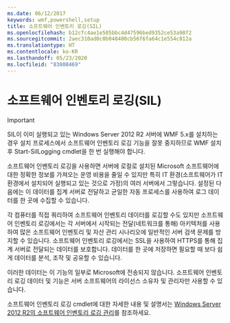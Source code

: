 ```yaml
---
ms.date: 06/12/2017
keywords: wmf,powershell,setup
title: 소프트웨어 인벤토리 로깅(SIL)
ms.openlocfilehash: b12cfc4ae1e505bbc4d47596bed9352ce53a98f2
ms.sourcegitcommit: 2aec310ad0c0b048400cb56f6fa64c1e554c812a
ms.translationtype: HT
ms.contentlocale: ko-KR
ms.lasthandoff: 05/23/2020
ms.locfileid: "83808469"
---
```

# <a name="software-inventory-logging-sil"></a>소프트웨어 인벤토리 로깅(SIL)

> [!IMPORTANT]
> SIL이 이미 실행되고 있는 Windows Server 2012 R2 서버에 WMF 5.x를 설치하는 경우 설치 프로세스에서 소프트웨어 인벤토리 로깅 기능을 잘못 중지하므로 WMF 설치 후 Start-SilLogging cmdlet을 한 번 실행해야 합니다.

소프트웨어 인벤토리 로깅을 사용하면 서버에 로컬로 설치된 Microsoft 소프트웨어에 대한 정확한 정보를 가져오는 운영 비용을 줄일 수 있지만 특히 IT 환경(소프트웨어가 IT 환경에서 설치되어 실행되고 있는 것으로 가정)의 여러 서버에서 그렇습니다. 설정된 다음에는 이 데이터를 집계 서버로 전달하고 균일한 자동 프로세스를 사용하여 로그 데이터를 한 곳에 수집할 수 있습니다.

각 컴퓨터를 직접 쿼리하여 소프트웨어 인벤토리 데이터를 로깅할 수도 있지만 소프트웨어 인벤토리 로깅에서는 각 서버에서 시작되는 전달(네트워크를 통해) 아키텍처를 사용하여 많은 소프트웨어 인벤토리 및 자산 관리 시나리오에 일반적인 서버 검색 문제를 방지할 수 있습니다. 소프트웨어 인벤토리 로깅에서는 SSL을 사용하여 HTTPS를 통해 집계 서버로 전달되는 데이터를 보호합니다. 데이터를 한 곳에 저장하면 필요할 때 보다 쉽게 데이터를 분석, 조작 및 공유할 수 있습니다.

이러한 데이터는 이 기능의 일부로 Microsoft에 전송되지 않습니다. 소프트웨어 인벤토리 로깅 데이터 및 기능은 서버 소프트웨어의 라이선스 소유자 및 관리자만 사용할 수 있습니다.

소프트웨어 인벤토리 로깅 cmdlet에 대한 자세한 내용 및 설명서는 [Windows Server 2012 R2의 소프트웨어 인벤토리 로깅 관리](/previous-versions/windows/it-pro/windows-server-2012-R2-and-2012/dn383584(v=ws.11))를 참조하세요.
